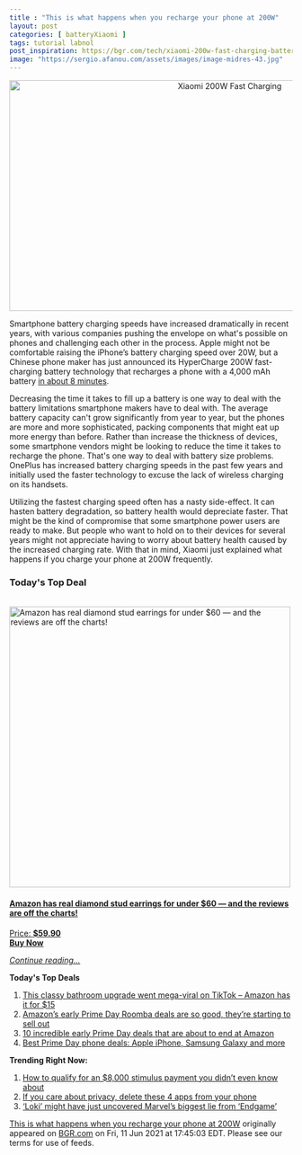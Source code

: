```yaml
---
title : "This is what happens when you recharge your phone at 200W"
layout: post
categories: [ batteryXiaomi ]
tags: tutorial labnol
post_inspiration: https://bgr.com/tech/xiaomi-200w-fast-charging-battery-health-degradation-5931502/
image: "https://sergio.afanou.com/assets/images/image-midres-43.jpg"
---
```


<center><a href="https://bgr.com/tech/xiaomi-200w-fast-charging-battery-health-degradation-5931502/" class="bgr-rss-featured-image bgr-rss-test-class"><img width="768" height="411" src="https://bgr.com/wp-content/uploads/2021/02/xiaomi-quad-waterfall-display-concept.jpg?quality=70&amp;strip=all&amp;w=768" class="attachment-feed_normal size-feed_normal wp-post-image" alt="Xiaomi 200W Fast Charging" loading="lazy" srcset="https://bgr.com/wp-content/uploads/2021/02/xiaomi-quad-waterfall-display-concept.jpg 1600w, https://bgr.com/wp-content/uploads/2021/02/xiaomi-quad-waterfall-display-concept.jpg?resize=150,80 150w, https://bgr.com/wp-content/uploads/2021/02/xiaomi-quad-waterfall-display-concept.jpg?resize=300,161 300w, https://bgr.com/wp-content/uploads/2021/02/xiaomi-quad-waterfall-display-concept.jpg?resize=768,411 768w, https://bgr.com/wp-content/uploads/2021/02/xiaomi-quad-waterfall-display-concept.jpg?resize=1024,548 1024w, https://bgr.com/wp-content/uploads/2021/02/xiaomi-quad-waterfall-display-concept.jpg?resize=1536,823 1536w" sizes="(max-width: 768px) 100vw, 768px" title="Xiaomi 200W Fast Charging" /></a></center><p>Smartphone battery charging speeds have increased dramatically in recent years, with various companies pushing the envelope on what's possible on phones and challenging each other in the process. Apple might not be comfortable raising the iPhone’s battery charging speed over 20W, but a Chinese phone maker has just announced its HyperCharge 200W fast-charging battery technology that recharges a phone with a 4,000 mAh battery <a href="https://bgr.com/tech/xiaomi-200w-battery-charging-speed-technology-120w-wireless-5928473/">in about 8 minutes</a>.</p>
<p>Decreasing the time it takes to fill up a battery is one way to deal with the battery limitations smartphone makers have to deal with. The average battery capacity can't grow significantly from year to year, but the phones are more and more sophisticated, packing components that might eat up more energy than before. Rather than increase the thickness of devices, some smartphone vendors might be looking to reduce the time it takes to recharge the phone. That's one way to deal with battery size problems. OnePlus has increased battery charging speeds in the past few years and initially used the faster technology to excuse the lack of wireless charging on its handsets.</p>
<p>Utilizing the fastest charging speed often has a nasty side-effect. It can hasten battery degradation, so battery health would depreciate faster. That might be the kind of compromise that some smartphone power users are ready to make. But people who want to hold on to their devices for several years might not appreciate having to worry about battery health caused by the increased charging rate. With that in mind, Xiaomi just explained what happens if you charge your phone at 200W frequently.</p>
<h3>Today's Top Deal</h3>
<p><a href="https://www.amazon.com/Women-Diamond-Earrings-Sterling-Silver/dp/B07PTQQL9L?tag=b0c55topdeals-20"><br />
	<img height="500px" width="500px" src="https://m.media-amazon.com/images/I/41n8+11Y6DL._SL500_.jpg" alt="Amazon has real diamond stud earrings for under $60 — and the reviews are off the charts!" /><br />
</a></p>
<h4><a href="https://www.amazon.com/Women-Diamond-Earrings-Sterling-Silver/dp/B07PTQQL9L?tag=b0c55topdeals-20">Amazon has real diamond stud earrings for under $60 — and the reviews are off the charts!</a></h4>
<p><a href="https://www.amazon.com/Women-Diamond-Earrings-Sterling-Silver/dp/B07PTQQL9L?tag=b0c55topdeals-20">Price: <strong>$59.90</strong></a><br />
<strong><a href="https://www.amazon.com/Women-Diamond-Earrings-Sterling-Silver/dp/B07PTQQL9L?tag=b0c55topdeals-20">Buy Now</a></strong></p>
<p><a href="https://bgr.com/tech/xiaomi-200w-fast-charging-battery-health-degradation-5931502/" class="more-link"><em>Continue reading...</em></a></p>


<p><strong>Today's Top Deals</strong></p>
<ol>
<li><a href="https://bgr.com/deals/rain-shower-head-amazon-deal-viral-tiktok-videos-5930799/?utm_source=rss&#038;utm_campaign=topdeals">This classy bathroom upgrade went mega-viral on TikTok &#8211; Amazon has it for $15</a></li>
<li><a href="https://bgr.com/deals/roomba-prime-day-deals-on-amazon-early-5931059/?utm_source=rss&#038;utm_campaign=topdeals">Amazon&#8217;s early Prime Day Roomba deals are so good, they&#8217;re starting to sell out</a></li>
<li><a href="https://bgr.com/deals/early-prime-day-deals-top-10-ending-soon-5931397/?utm_source=rss&#038;utm_campaign=topdeals">10 incredible early Prime Day deals that are about to end at Amazon</a></li>
<li><a href="https://bgr.com/deals/best-prime-day-phone-deals-5931620/?utm_source=rss&#038;utm_campaign=topdeals">Best Prime Day phone deals: Apple iPhone, Samsung Galaxy and more</a></li>
</ol>

<p><strong>Trending Right Now:</strong></p>
<ol>
<li><a href="https://bgr.com/politics/new-stimulus-check-8000-tax-benefit-child-and-dependent-care-credit-5931465/">How to qualify for an $8,000 stimulus payment you didn’t even know about</a></li>
<li><a href="https://bgr.com/tech/mobile-apps-privacy-delete-these-services-from-your-phone-5931243/">If you care about privacy, delete these 4 apps from your phone</a></li>
<li><a href="https://bgr.com/entertainment/loki-episode-1-review-infinity-stones-endgame-lie-5931424/">&#8216;Loki&#8217; might have just uncovered Marvel&#8217;s biggest lie from &#8216;Endgame&#8217;</a></li>
</ol>
<p><a href="https://bgr.com/tech/xiaomi-200w-fast-charging-battery-health-degradation-5931502/">This is what happens when you recharge your phone at 200W</a> originally appeared on <a href="http://bgr.com">BGR.com</a> on Fri, 11 Jun 2021 at 17:45:03 EDT. Please see our terms for use of feeds.</p>